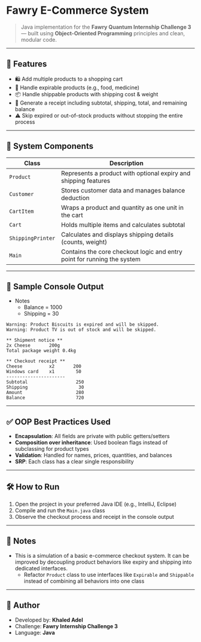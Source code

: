 # Fawry E-Commerce System

> Java implementation for the **Fawry Quantum Internship Challenge 3** — built using **Object-Oriented Programming** principles and clean, modular code.

---

## 🚀 Features

- 🛍️ Add multiple products to a shopping cart
- 📆 Handle expirable products (e.g., food, medicine)
- 📦 Handle shippable products with shipping cost & weight
- 🧾 Generate a receipt including subtotal, shipping, total, and remaining balance
- ⚠️ Skip expired or out-of-stock products without stopping the entire process

---

## 🧱 System Components

| Class             | Description                                                             |
| ----------------- | ----------------------------------------------------------------------- |
| `Product`         | Represents a product with optional expiry and shipping features         |
| `Customer`        | Stores customer data and manages balance deduction                      |
| `CartItem`        | Wraps a product and quantity as one unit in the cart                    |
| `Cart`            | Holds multiple items and calculates subtotal                            |
| `ShippingPrinter` | Calculates and displays shipping details (counts, weight)               |
| `Main`            | Contains the core checkout logic and entry point for running the system |

---

## 📄 Sample Console Output 
  - Notes
      * Balance = 1000
      * Shipping = 30
```
Warning: Product Biscuits is expired and will be skipped.
Warning: Product TV is out of stock and will be skipped.

** Shipment notice **
2x Cheese       200g
Total package weight 0.4kg

** Checkout receipt **
Cheese          x2       200
Windows card    x1        50
----------------------
Subtotal                  250
Shipping                   30
Amount                    280
Balance                   720
```

---

## ✅ OOP Best Practices Used

- **Encapsulation**: All fields are private with public getters/setters
- **Composition over inheritance**: Used boolean flags instead of subclassing for product types
- **Validation**: Handled for names, prices, quantities, and balances
- **SRP**: Each class has a clear single responsibility

---

## 🛠 How to Run

1. Open the project in your preferred Java IDE (e.g., IntelliJ, Eclipse)
2. Compile and run the `Main.java` class
3. Observe the checkout process and receipt in the console output

---

## 📌 Notes

- This is a simulation of a basic e-commerce checkout system. It can be improved by decoupling product behaviors like expiry and shipping into dedicated interfaces.
  - Refactor `Product` class to use interfaces like `Expirable` and `Shippable` instead of combining all behaviors into one class

---

## 👤 Author

- Developed by: **Khaled Adel**
- Challenge: **Fawry Internship Challenge 3**
- Language: **Java**
